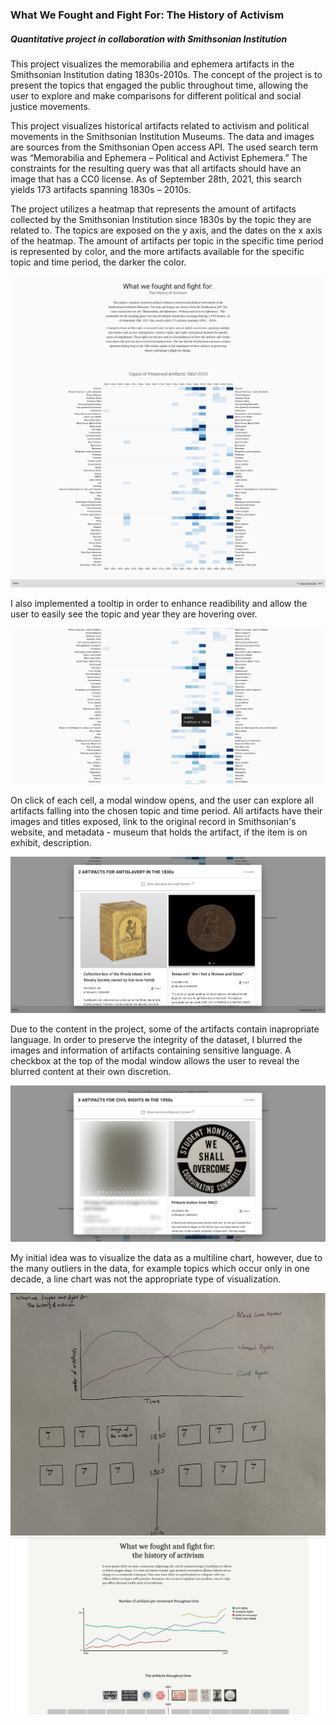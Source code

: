 ### What We Fought and Fight For: The History of Activism

##### Quantitative project in collaboration with Smithsonian Institution

This project visualizes the memorabilia and ephemera artifacts in the Smithsonian Institution dating 1830s-2010s. The concept of the project is to present the topics that engaged the public throughout time, allowing the user to explore and make comparisons for different political and social justice movements. 

This project visualizes historical artifacts related to activism and political movements in the Smithsonian Institution Museums. The data and images are sources from the Smithsonian Open access API. The used search term was “Memorabilia and Ephemera – Political and Activist Ephemera.” The constraints for the resulting query was that all artifacts should have an image that has a CC0 license. As of September 28th, 2021, this search yields 173 artifacts spanning 1830s – 2010s.

The project utilizes a heatmap that represents the amount of artifacts collected by the Smithsonian Institution since 1830s by the topic they are related to. The topics are exposed on the y axis, and the dates on the x axis of the heatmap. The amount of artifacts per topic in the specific time period is represented by color, and the more artifacts available for the specific topic and time period, the darker the color. 

![](images/whole_page.png)

I also implemented a tooltip in order to enhance readibility and allow the user to easily see the topic and year they are hovering over. 

![](images/tooltip.png)

On click of each cell, a modal window opens, and the user can explore all artifacts falling into the chosen topic and time period. All artifacts have their images and titles exposed, link to the original record in Smithsonian's website, and metadata - museum that holds the artifact, if the item is on exhibit, description. 

![](images/not_sensitive.png)

Due to the content in the project, some of the artifacts contain inapropriate language. In order to preserve the integrity of the dataset, I blurred the images and information of artifacts containing sensitive language. A checkbox at the top of the modal window allows the user to reveal the blurred content at their own discretion. 

![](images/sensitive.png)

My initial idea was to visualize the data as a multiline chart, however, due to the many outliers in the data, for example topics which occur only in one decade, a line chart was not the appropriate type of visualization.

![](images/idea1.JPG)
![](images/sketch-high-fidelity.png)